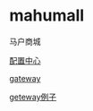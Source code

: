 # mahumall
马户商城


[配置中心](coupon/src/main/java/cn/nicenan/mahumall/coupon/controller/CouponController.java)

[gateway](gateway/src/main/java/cn/nicenan/mahumall/gateway/GatewayApplication.java)

[geteway例子](gateway/src/main/resources/application.yml)
